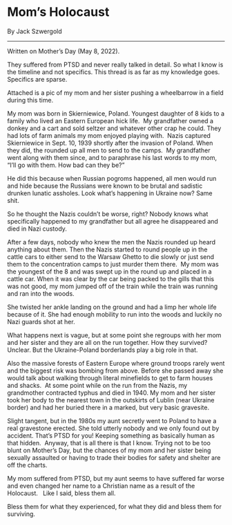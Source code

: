 # Mom’s Holocaust

By Jack Szwergold

***

Written on Mother’s Day (May 8, 2022).

They suffered from PTSD and never really talked in detail. So what I know is the timeline and not specifics. This thread is as far as my knowledge goes. Specifics are sparse.

Attached is a pic of my mom and her sister pushing a wheelbarrow in a field during this time.

My mom was born in Skierniewice, Poland. Youngest daughter of 8 kids to a family who lived an Eastern European hick life.  My grandfather owned a donkey and a cart and sold seltzer and whatever other crap he could. They had lots of farm animals my mom enjoyed playing with.  Nazis captured Skierniewice in Sept. 10, 1939 shortly after the invasion of Poland. When they did, the rounded up all men to send to the camps.  My grandfather went along with them since, and to paraphrase his last words to my mom, “I’ll go with them. How bad can they be?”

He did this because when Russian pogroms happened, all men would run and hide because the Russians were known to be brutal and sadistic drunken lunatic assholes. Look what’s happening in Ukraine now? Same shit.

So he thought the Nazis couldn’t be worse, right? Nobody knows what specifically happened to my grandfather but all agree he disappeared and died in Nazi custody.

After a few days, nobody who knew the men the Nazis rounded up heard anything about them. Then the Nazis started to round people up in the cattle cars to either send to the Warsaw Ghetto to die slowly or just send them to the concentration camps to just murder them there.  My mom was the youngest of the 8 and was swept up in the round up and placed in a cattle car. When it was clear by the car being packed to the gills that this was not good, my mom jumped off of the train while the train was running and ran into the woods.

She twisted her ankle landing on the ground and had a limp her whole life because of it. She had enough mobility to run into the woods and luckily no Nazi guards shot at her.

What happens next is vague, but at some point she regroups with her mom and her sister and they are all on the run together. How they survived? Unclear. But the Ukraine-Poland borderlands play a big role in that.

Also the massive forests of Eastern Europe where ground troops rarely went and the biggest risk was bombing from above. Before she passed away she would talk about walking through literal minefields to get to farm houses and shacks.
 At some point while on the run from the Nazis, my grandmother contracted typhus and died in 1940. My mom and her sister took her body to the nearest town in the outskirts of Lublin (near Ukraine border) and had her buried there in a marked, but very basic gravesite.

Slight tangent, but in the 1980s my aunt secretly went to Poland to have a real gravestone erected. She told utterly nobody and we only found out by accident. That’s PTSD for you! Keeping something as basically human as that hidden.  Anyway, that is all there is that I know. Trying not to be too blunt on Mother’s Day, but the chances of my mom and her sister being sexually assaulted or having to trade their bodies for safety and shelter are off the charts.

My mom suffered from PTSD, but my aunt seems to have suffered far worse and even changed her name to a Christian name as a result of the Holocaust.  
Like I said, bless them all. 

Bless them for what they experienced, for what they did and bless them for surviving.